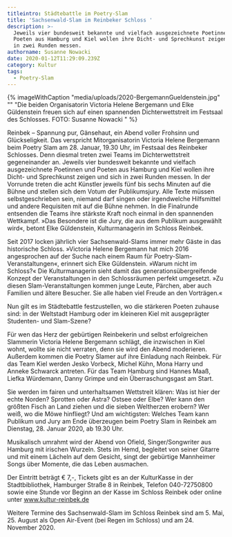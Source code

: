 ```yaml
---
titleintro: Städtebattle im Poetry-Slam
title: 'Sachsenwald-Slam im Reinbeker Schloss '
description: >-
  Jeweils vier bundesweit bekannte und vielfach ausgezeichnete Poetinnen und
  Poeten aus Hamburg und Kiel wollen ihre Dicht- und Sprechkunst zeigen und sich
  in zwei Runden messen. 
authorname: Susanne Nowacki
date: 2020-01-12T11:29:09.239Z
category: Kultur
tags:
  - Poetry-Slam
---
```


{% imageWithCaption "media/uploads/2020-BergemannGueldenstein.jpg" "" "Die beiden Organisatorin Victoria Helene Bergemann und Elke Güldenstein freuen sich auf einen spannenden Dichterwettstreit im Festsaal des Schlosses. FOTO: Susanne Nowacki   " %}

Reinbek – Spannung pur, Gänsehaut, ein Abend voller Frohsinn und Glückseligkeit. Das verspricht Mitorganisatorin Victoria Helene Bergemann beim Poetry Slam am 28. Januar, 19.30 Uhr, im Festsaal des Reinbeker Schlosses. Denn diesmal treten zwei Teams im Dichterwettstreit gegeneinander an. Jeweils vier bundesweit bekannte und vielfach ausgezeichnete Poetinnen und Poeten aus Hamburg und Kiel wollen ihre Dicht- und Sprechkunst zeigen und sich in zwei Runden messen. In der Vorrunde treten die acht Künstler jeweils fünf bis sechs Minuten auf die Bühne und stellen sich dem Votum der Publikumsjury. Alle Texte müssen selbstgeschrieben sein, niemand darf singen oder irgendwelche Hilfsmittel und andere Requisiten mit auf die Bühne nehmen. In die Finalrunde entsenden die Teams ihre stärkste Kraft noch einmal in den spannenden Wettkampf. »Das Besondere ist die Jury, die aus dem Publikum ausgewählt wird«, betont Elke Güldenstein, Kulturmanagerin im Schloss Reinbek.

Seit 2017 locken jährlich vier Sachsenwald-Slams immer mehr Gäste in das historische Schloss. »Victoria Helene Bergemann hat mich 2016 angesprochen auf der Suche nach einem Raum für Poetry-Slam-Veranstaltungen«, erinnert sich Elke Güldenstein. »Warum nicht im Schloss?« Die Kulturmanagerin sieht damit das generationsübergreifende Konzept der Veranstaltungen in den Schlossräumen perfekt umgesetzt. »Zu diesen Slam-Veranstaltungen kommen junge Leute, Pärchen, aber auch Familien und ältere Besucher. Sie alle haben viel Freude an den Vorträgen.«

Nun gilt es im Städtebattle festzustellen, wo die stärkeren Poeten zuhause sind: in der Weltstadt Hamburg oder im kleineren Kiel mit ausgeprägter Studenten- und Slam-Szene?

Für wen das Herz der gebürtigen Reinbekerin und selbst erfolgreichen Slammerin Victoria Helene Bergemann schlägt, die inzwischen in Kiel wohnt, wollte sie nicht verraten, denn sie wird den Abend moderieren. Außerdem kommen die Poetry Slamer auf ihre Einladung nach Reinbek. Für das Team Kiel werden Jesko Vorbeck, Michel Kühn, Mona Harry und Anneke Schwarck antreten. Für das Team Hamburg sind Hannes Maaß, Liefka Würdemann, Danny Grimpe und ein Überraschungsgast am Start.

Sie werden im fairen und unterhaltsamen Wettstreit klären: Was ist hier der echte Norden? Sprotten oder Astra? Ostsee oder Elbe? Wer kann den größten Fisch an Land ziehen und die sieben Weltherzen erobern? Wer weiß, wo die Möwe hinfliegt? Und am wichtigsten: Welches Team kann Publikum und Jury am Ende überzeugen beim Poetry Slam in Reinbek am Dienstag, 28. Januar 2020, ab 19.30 Uhr.

Musikalisch umrahmt wird der Abend von Ofield, Singer/Songwriter aus Hamburg mit irischen Wurzeln. Stets im Hemd, begleitet von seiner Gitarre und mit einem Lächeln auf dem Gesicht, singt der gebürtige Mannheimer Songs über Momente, die das Leben ausmachen.

Der Eintritt beträgt € 7,-, Tickets gibt es an der KulturKasse in der Stadtbibliothek, Hamburger Straße 8 in Reinbek, Telefon 040-72750800 sowie eine Stunde vor Beginn an der Kasse im Schloss Reinbek oder online unter www.kultur-reinbek.de

Weitere Termine des Sachsenwald-Slam im Schloss Reinbek sind am 5. Mai, 25. August als Open Air-Event (bei Regen im Schloss) und am 24. November 2020. 
